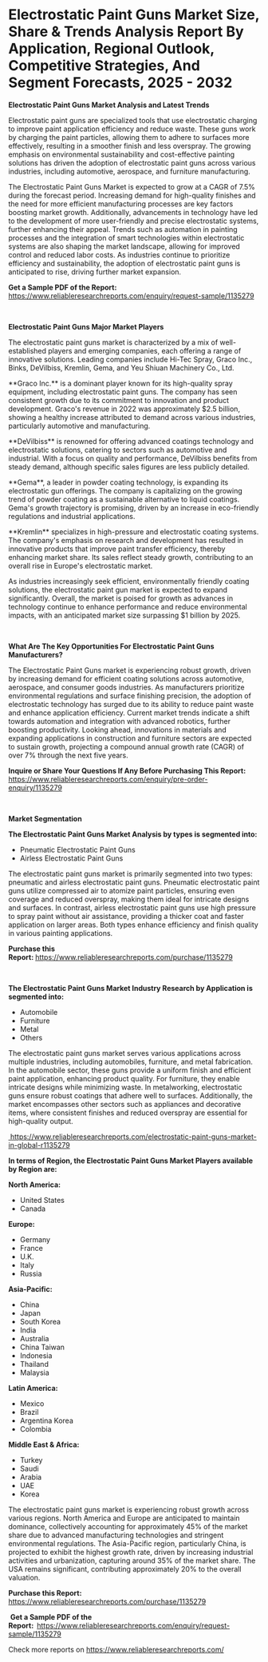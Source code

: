 <p><h1>Electrostatic Paint Guns Market Size, Share & Trends Analysis Report By Application, Regional Outlook, Competitive Strategies, And Segment Forecasts, 2025 - 2032</h1></p><p><strong>Electrostatic Paint Guns Market Analysis and Latest Trends</strong></p>
<p><p>Electrostatic paint guns are specialized tools that use electrostatic charging to improve paint application efficiency and reduce waste. These guns work by charging the paint particles, allowing them to adhere to surfaces more effectively, resulting in a smoother finish and less overspray. The growing emphasis on environmental sustainability and cost-effective painting solutions has driven the adoption of electrostatic paint guns across various industries, including automotive, aerospace, and furniture manufacturing.</p><p>The Electrostatic Paint Guns Market is expected to grow at a CAGR of 7.5% during the forecast period. Increasing demand for high-quality finishes and the need for more efficient manufacturing processes are key factors boosting market growth. Additionally, advancements in technology have led to the development of more user-friendly and precise electrostatic systems, further enhancing their appeal. Trends such as automation in painting processes and the integration of smart technologies within electrostatic systems are also shaping the market landscape, allowing for improved control and reduced labor costs. As industries continue to prioritize efficiency and sustainability, the adoption of electrostatic paint guns is anticipated to rise, driving further market expansion.</p></p>
<p><strong>Get a Sample PDF of the Report:&nbsp;</strong> <a href="https://www.reliableresearchreports.com/enquiry/request-sample/1135279?utm_campaign=2104&utm_medium=2&utm_source=Github&utm_content=ia&utm_term=18022025&utm_id=electrostatic-paint-guns">https://www.reliableresearchreports.com/enquiry/request-sample/1135279</a></p>
<p>&nbsp;</p>
<p><strong>Electrostatic Paint Guns Major Market Players</strong></p>
<p><p>The electrostatic paint guns market is characterized by a mix of well-established players and emerging companies, each offering a range of innovative solutions. Leading companies include Hi-Tec Spray, Graco Inc., Binks, DeVilbiss, Kremlin, Gema, and Yeu Shiuan Machinery Co., Ltd.</p><p>**Graco Inc.** is a dominant player known for its high-quality spray equipment, including electrostatic paint guns. The company has seen consistent growth due to its commitment to innovation and product development. Graco's revenue in 2022 was approximately $2.5 billion, showing a healthy increase attributed to demand across various industries, particularly automotive and manufacturing.</p><p>**DeVilbiss** is renowned for offering advanced coatings technology and electrostatic solutions, catering to sectors such as automotive and industrial. With a focus on quality and performance, DeVilbiss benefits from steady demand, although specific sales figures are less publicly detailed.</p><p>**Gema**, a leader in powder coating technology, is expanding its electrostatic gun offerings. The company is capitalizing on the growing trend of powder coating as a sustainable alternative to liquid coatings. Gema's growth trajectory is promising, driven by an increase in eco-friendly regulations and industrial applications.</p><p>**Kremlin** specializes in high-pressure and electrostatic coating systems. The company's emphasis on research and development has resulted in innovative products that improve paint transfer efficiency, thereby enhancing market share. Its sales reflect steady growth, contributing to an overall rise in Europe's electrostatic market.</p><p>As industries increasingly seek efficient, environmentally friendly coating solutions, the electrostatic paint gun market is expected to expand significantly. Overall, the market is poised for growth as advances in technology continue to enhance performance and reduce environmental impacts, with an anticipated market size surpassing $1 billion by 2025.</p></p>
<p>&nbsp;</p>
<p><strong>What Are The Key Opportunities For Electrostatic Paint Guns Manufacturers?</strong></p>
<p><p>The Electrostatic Paint Guns market is experiencing robust growth, driven by increasing demand for efficient coating solutions across automotive, aerospace, and consumer goods industries. As manufacturers prioritize environmental regulations and surface finishing precision, the adoption of electrostatic technology has surged due to its ability to reduce paint waste and enhance application efficiency. Current market trends indicate a shift towards automation and integration with advanced robotics, further boosting productivity. Looking ahead, innovations in materials and expanding applications in construction and furniture sectors are expected to sustain growth, projecting a compound annual growth rate (CAGR) of over 7% through the next five years.</p></p>
<p><strong>Inquire or Share Your Questions If Any Before Purchasing This Report:</strong> <a href="https://www.reliableresearchreports.com/enquiry/pre-order-enquiry/1135279?utm_campaign=2104&utm_medium=2&utm_source=Github&utm_content=ia&utm_term=18022025&utm_id=electrostatic-paint-guns">https://www.reliableresearchreports.com/enquiry/pre-order-enquiry/1135279</a></p>
<p>&nbsp;</p>
<p><strong>Market Segmentation</strong></p>
<p><strong>The Electrostatic Paint Guns Market Analysis by types is segmented into:</strong></p>
<p><ul><li>Pneumatic Electrostatic Paint Guns</li><li>Airless Electrostatic Paint Guns</li></ul></p>
<p><p>The electrostatic paint guns market is primarily segmented into two types: pneumatic and airless electrostatic paint guns. Pneumatic electrostatic paint guns utilize compressed air to atomize paint particles, ensuring even coverage and reduced overspray, making them ideal for intricate designs and surfaces. In contrast, airless electrostatic paint guns use high pressure to spray paint without air assistance, providing a thicker coat and faster application on larger areas. Both types enhance efficiency and finish quality in various painting applications.</p></p>
<p><strong>Purchase this Report:&nbsp;</strong><a href="https://www.reliableresearchreports.com/purchase/1135279?utm_campaign=2104&utm_medium=2&utm_source=Github&utm_content=ia&utm_term=18022025&utm_id=electrostatic-paint-guns">https://www.reliableresearchreports.com/purchase/1135279</a></p>
<p>&nbsp;</p>
<p><strong>The Electrostatic Paint Guns Market Industry Research by Application is segmented into:</strong></p>
<p><ul><li>Automobile</li><li>Furniture</li><li>Metal</li><li>Others</li></ul></p>
<p><p>The electrostatic paint guns market serves various applications across multiple industries, including automobiles, furniture, and metal fabrication. In the automobile sector, these guns provide a uniform finish and efficient paint application, enhancing product quality. For furniture, they enable intricate designs while minimizing waste. In metalworking, electrostatic guns ensure robust coatings that adhere well to surfaces. Additionally, the market encompasses other sectors such as appliances and decorative items, where consistent finishes and reduced overspray are essential for high-quality output.</p></p>
<p><a href="https://www.reliableresearchreports.com/electrostatic-paint-guns-market-in-global-r1135279?utm_campaign=2104&utm_medium=2&utm_source=Github&utm_content=ia&utm_term=18022025&utm_id=electrostatic-paint-guns">&nbsp;https://www.reliableresearchreports.com/electrostatic-paint-guns-market-in-global-r1135279</a></p>
<p><strong>In terms of Region, the Electrostatic Paint Guns Market Players available by Region are:</strong></p>
<p>
    <p> <strong> North America: </strong>
        <ul>
            <li>United States</li>
            <li>Canada</li>
        </ul>
        </p> 
    <p> <strong> Europe: </strong>
        <ul>
            <li>Germany</li>
            <li>France</li>
            <li>U.K.</li>
            <li>Italy</li>
            <li>Russia</li>
        </ul>
        </p> 
    <p> <strong> Asia-Pacific: </strong>
        <ul>
            <li>China</li>
            <li>Japan</li>
            <li>South Korea</li>
            <li>India</li>
            <li>Australia</li>
            <li>China Taiwan</li>
            <li>Indonesia</li>
            <li>Thailand</li>
            <li>Malaysia</li>
        </ul>
        </p> 
    <p> <strong> Latin America: </strong>
        <ul>
            <li>Mexico</li>
            <li>Brazil</li>
            <li>Argentina Korea</li>
            <li>Colombia</li>
        </ul>
        </p> 
    <p> <strong> Middle East & Africa: </strong>
        <ul>
            <li>Turkey</li>
            <li>Saudi</li>
            <li>Arabia</li>
            <li>UAE</li>
            <li>Korea</li>
        </ul>
    </p>
    </p>
<p><p>The electrostatic paint guns market is experiencing robust growth across various regions. North America and Europe are anticipated to maintain dominance, collectively accounting for approximately 45% of the market share due to advanced manufacturing technologies and stringent environmental regulations. The Asia-Pacific region, particularly China, is projected to exhibit the highest growth rate, driven by increasing industrial activities and urbanization, capturing around 35% of the market share. The USA remains significant, contributing approximately 20% to the overall valuation.</p></p>
<p><strong>Purchase this Report: </strong><a href="https://www.reliableresearchreports.com/purchase/1135279?utm_campaign=2104&utm_medium=2&utm_source=Github&utm_content=ia&utm_term=18022025&utm_id=electrostatic-paint-guns">https://www.reliableresearchreports.com/purchase/1135279</a></p>
<p>&nbsp;<strong>Get a Sample PDF of the Report:&nbsp;&nbsp;</strong><a href="https://www.reliableresearchreports.com/enquiry/request-sample/1135279?utm_campaign=2104&utm_medium=2&utm_source=Github&utm_content=ia&utm_term=18022025&utm_id=electrostatic-paint-guns">https://www.reliableresearchreports.com/enquiry/request-sample/1135279</a></p>
<p><strong></strong></p>
<p>Check more reports on <a href="https://www.reliableresearchreports.com/?utm_campaign=2104&utm_medium=2&utm_source=Github&utm_content=ia&utm_term=18022025&utm_id=electrostatic-paint-guns">https://www.reliableresearchreports.com/</a></p>